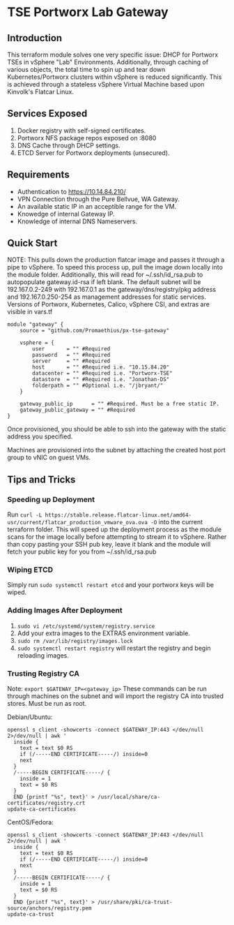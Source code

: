 # TSE Portworx Lab Gateway

## Introduction
This terraform module solves one very specific issue: DHCP for Portworx TSEs in vSphere "Lab" Environments. Additionally, through caching of various objects, the total time to spin up and tear down Kubernetes/Portworx clusters within vSphere is reduced significantly. This is achieved through a stateless vSphere Virtual Machine based upon Kinvolk's Flatcar Linux.

## Services Exposed
1. Docker registry with self-signed certificates.
2. Portworx NFS package repos exposed on :8080
3. DNS Cache through DHCP settings.
4. ETCD Server for Portworx deployments (unsecured).


## Requirements
* Authentication to https://10.14.84.210/
* VPN Connection through the Pure Bellvue, WA Gateway.
* An available static IP in an acceptible range for the VM.
* Knowedge of internal Gateway IP.
* Knowledge of internal DNS Nameservers.

## Quick Start
NOTE: This pulls down the production flatcar image and passes it through a pipe to vSphere. To speed this process up, pull the image down locally into the module folder. Additionally, this will read for ~/.ssh/id_rsa.pub to autopopulate gateway.id-rsa if left blank.
The default subnet will be 192.167.0.2-249 with 192.167.0.1 as the gateway/dns/registry/pkg address and 192.167.0.250-254 as management addresses for static services.
Versions of Portworx, Kubernetes, Calico, vSphere CSI, and extras are visible in vars.tf
```
module "gateway" {
    source = "github.com/Promaethius/px-tse-gateway"

    vsphere = {
        user       = "" #Required
        password   = "" #Required
        server     = "" #Required
        host       = "" #Required i.e. "10.15.84.20"
        datacenter = "" #Required i.e. "Portworx-TSE"
        datastore  = "" #Required i.e. "Jonathan-DS"
        folderpath = "" #Optional i.e. "/jbryant/"
    }

    gateway_public_ip      = "" #Required. Must be a free static IP.
    gateway_public_gateway = "" #Required
}
```
Once provisioned, you should be able to ssh into the gateway with the static address you specified.

Machines are provisioned into the subnet by attaching the created host port group to vNIC on guest VMs.

## Tips and Tricks

### Speeding up Deployment
Run `curl -L https://stable.release.flatcar-linux.net/amd64-usr/current/flatcar_production_vmware_ova.ova -O` into the current terraform folder. This will speed up the deployment process as the module scans for the image locally before attempting to stream it to vSphere.
Rather than copy pasting your SSH pub key, leave it blank and the module will fetch your public key for you from ~/.ssh/id_rsa.pub

### Wiping ETCD
Simply run `sudo systemctl restart etcd` and your portworx keys will be wiped.

### Adding Images After Deployment
1. `sudo vi /etc/systemd/system/registry.service`
2. Add your extra images to the EXTRAS environment variable.
3. `sudo rm /var/lib/registry/images.lock`
4. `sudo systemctl restart registry` will restart the registry and begin reloading images.

### Trusting Registry CA
Note: `export $GATEWAY_IP=<gateway_ip>`
These commands can be run through machines on the subnet and will import the registry CA into trusted stores.
Must be run as root.

Debian/Ubuntu:
```
openssl s_client -showcerts -connect $GATEWAY_IP:443 </dev/null 2>/dev/null | awk '
  inside {
    text = text $0 RS
    if (/-----END CERTIFICATE-----/) inside=0
    next
  }
  /-----BEGIN CERTIFICATE-----/ {
    inside = 1
    text = $0 RS
  }
  END {printf "%s", text}' > /usr/local/share/ca-certificates/registry.crt
update-ca-certificates
```

CentOS/Fedora:
```
openssl s_client -showcerts -connect $GATEWAY_IP:443 </dev/null 2>/dev/null | awk '
  inside {
    text = text $0 RS
    if (/-----END CERTIFICATE-----/) inside=0
    next
  }
  /-----BEGIN CERTIFICATE-----/ {
    inside = 1
    text = $0 RS
  }
  END {printf "%s", text}' > /usr/share/pki/ca-trust-source/anchors/registry.pem
update-ca-trust
```
